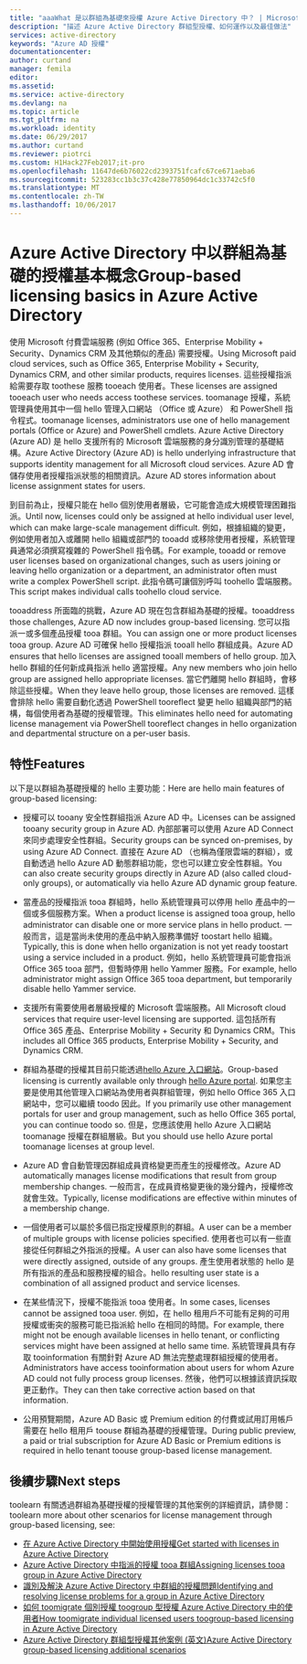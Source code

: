```yaml
---
title: "aaaWhat 是以群組為基礎來授權 Azure Active Directory 中？ | Microsoft Docs"
description: "描述 Azure Active Directory 群組型授權、如何運作以及最佳做法"
services: active-directory
keywords: "Azure AD 授權"
documentationcenter: 
author: curtand
manager: femila
editor: 
ms.assetid: 
ms.service: active-directory
ms.devlang: na
ms.topic: article
ms.tgt_pltfrm: na
ms.workload: identity
ms.date: 06/29/2017
ms.author: curtand
ms.reviewer: piotrci
ms.custom: H1Hack27Feb2017;it-pro
ms.openlocfilehash: 11647de6b76022cd2393751fcafc67ce671aeba6
ms.sourcegitcommit: 523283cc1b3c37c428e77850964dc1c33742c5f0
ms.translationtype: MT
ms.contentlocale: zh-TW
ms.lasthandoff: 10/06/2017
---
```

# <a name="group-based-licensing-basics-in-azure-active-directory"></a><span data-ttu-id="ac498-105">Azure Active Directory 中以群組為基礎的授權基本概念</span><span class="sxs-lookup"><span data-stu-id="ac498-105">Group-based licensing basics in Azure Active Directory</span></span>

<span data-ttu-id="ac498-106">使用 Microsoft 付費雲端服務 (例如 Office 365、Enterprise Mobility + Security、Dynamics CRM 及其他類似的產品) 需要授權。</span><span class="sxs-lookup"><span data-stu-id="ac498-106">Using Microsoft paid cloud services, such as Office 365, Enterprise Mobility + Security, Dynamics CRM, and other similar products, requires licenses.</span></span> <span data-ttu-id="ac498-107">這些授權指派給需要存取 toothese 服務 tooeach 使用者。</span><span class="sxs-lookup"><span data-stu-id="ac498-107">These licenses are assigned tooeach user who needs access toothese services.</span></span> <span data-ttu-id="ac498-108">toomanage 授權，系統管理員使用其中一個 hello 管理入口網站 （Office 或 Azure） 和 PowerShell 指令程式。</span><span class="sxs-lookup"><span data-stu-id="ac498-108">toomanage licenses, administrators use one of hello management portals (Office or Azure) and PowerShell cmdlets.</span></span> <span data-ttu-id="ac498-109">Azure Active Directory (Azure AD) 是 hello 支援所有的 Microsoft 雲端服務的身分識別管理的基礎結構。</span><span class="sxs-lookup"><span data-stu-id="ac498-109">Azure Active Directory (Azure AD) is hello underlying infrastructure that supports identity management for all Microsoft cloud services.</span></span> <span data-ttu-id="ac498-110">Azure AD 會儲存使用者授權指派狀態的相關資訊。</span><span class="sxs-lookup"><span data-stu-id="ac498-110">Azure AD stores information about license assignment states for users.</span></span>

<span data-ttu-id="ac498-111">到目前為止，授權只能在 hello 個別使用者層級，它可能會造成大規模管理困難指派。</span><span class="sxs-lookup"><span data-stu-id="ac498-111">Until now, licenses could only be assigned at hello individual user level, which can make large-scale management difficult.</span></span> <span data-ttu-id="ac498-112">例如，根據組織的變更，例如使用者加入或離開 hello 組織或部門的 tooadd 或移除使用者授權，系統管理員通常必須撰寫複雜的 PowerShell 指令碼。</span><span class="sxs-lookup"><span data-stu-id="ac498-112">For example, tooadd or remove user licenses based on organizational changes, such as users joining or leaving hello organization or a department, an administrator often must write a complex PowerShell script.</span></span> <span data-ttu-id="ac498-113">此指令碼可讓個別呼叫 toohello 雲端服務。</span><span class="sxs-lookup"><span data-stu-id="ac498-113">This script makes individual calls toohello cloud service.</span></span>

<span data-ttu-id="ac498-114">tooaddress 所面臨的挑戰，Azure AD 現在包含群組為基礎的授權。</span><span class="sxs-lookup"><span data-stu-id="ac498-114">tooaddress those challenges, Azure AD now includes group-based licensing.</span></span> <span data-ttu-id="ac498-115">您可以指派一或多個產品授權 tooa 群組。</span><span class="sxs-lookup"><span data-stu-id="ac498-115">You can assign one or more product licenses tooa group.</span></span> <span data-ttu-id="ac498-116">Azure AD 可確保 hello 授權指派 tooall hello 群組成員。</span><span class="sxs-lookup"><span data-stu-id="ac498-116">Azure AD ensures that hello licenses are assigned tooall members of hello group.</span></span> <span data-ttu-id="ac498-117">加入 hello 群組的任何新成員指派 hello 適當授權。</span><span class="sxs-lookup"><span data-stu-id="ac498-117">Any new members who join hello group are assigned hello appropriate licenses.</span></span> <span data-ttu-id="ac498-118">當它們離開 hello 群組時，會移除這些授權。</span><span class="sxs-lookup"><span data-stu-id="ac498-118">When they leave hello group, those licenses are removed.</span></span> <span data-ttu-id="ac498-119">這樣會排除 hello 需要自動化透過 PowerShell tooreflect 變更 hello 組織與部門的結構，每個使用者為基礎的授權管理。</span><span class="sxs-lookup"><span data-stu-id="ac498-119">This eliminates hello need for automating license management via PowerShell tooreflect changes in hello organization and departmental structure on a per-user basis.</span></span>

## <a name="features"></a><span data-ttu-id="ac498-120">特性</span><span class="sxs-lookup"><span data-stu-id="ac498-120">Features</span></span>

<span data-ttu-id="ac498-121">以下是以群組為基礎授權的 hello 主要功能：</span><span class="sxs-lookup"><span data-stu-id="ac498-121">Here are hello main features of group-based licensing:</span></span>

- <span data-ttu-id="ac498-122">授權可以 tooany 安全性群組指派 Azure AD 中。</span><span class="sxs-lookup"><span data-stu-id="ac498-122">Licenses can be assigned tooany security group in Azure AD.</span></span> <span data-ttu-id="ac498-123">內部部署可以使用 Azure AD Connect 來同步處理安全性群組。</span><span class="sxs-lookup"><span data-stu-id="ac498-123">Security groups can be synced on-premises, by using Azure AD Connect.</span></span> <span data-ttu-id="ac498-124">直接在 Azure AD （也稱為僅限雲端的群組），或自動透過 hello Azure AD 動態群組功能，您也可以建立安全性群組。</span><span class="sxs-lookup"><span data-stu-id="ac498-124">You can also create security groups directly in Azure AD (also called cloud-only groups), or automatically via hello Azure AD dynamic group feature.</span></span>

- <span data-ttu-id="ac498-125">當產品的授權指派 tooa 群組時，hello 系統管理員可以停用 hello 產品中的一個或多個服務方案。</span><span class="sxs-lookup"><span data-stu-id="ac498-125">When a product license is assigned tooa group, hello administrator can disable one or more service plans in hello product.</span></span> <span data-ttu-id="ac498-126">一般而言，這是當尚未使用的產品中納入服務準備好 toostart hello 組織。</span><span class="sxs-lookup"><span data-stu-id="ac498-126">Typically, this is done when hello organization is not yet ready toostart using a service included in a product.</span></span> <span data-ttu-id="ac498-127">例如，hello 系統管理員可能會指派 Office 365 tooa 部門，但暫時停用 hello Yammer 服務。</span><span class="sxs-lookup"><span data-stu-id="ac498-127">For example, hello administrator might assign Office 365 tooa department, but temporarily disable hello Yammer service.</span></span>

- <span data-ttu-id="ac498-128">支援所有需要使用者層級授權的 Microsoft 雲端服務。</span><span class="sxs-lookup"><span data-stu-id="ac498-128">All Microsoft cloud services that require user-level licensing are supported.</span></span> <span data-ttu-id="ac498-129">這包括所有 Office 365 產品、Enterprise Mobility + Security 和 Dynamics CRM。</span><span class="sxs-lookup"><span data-stu-id="ac498-129">This includes all Office 365 products, Enterprise Mobility + Security, and Dynamics CRM.</span></span>

- <span data-ttu-id="ac498-130">群組為基礎的授權其目前只能透過[hello Azure 入口網站](https://portal.azure.com)。</span><span class="sxs-lookup"><span data-stu-id="ac498-130">Group-based licensing is currently available only through [hello Azure portal](https://portal.azure.com).</span></span> <span data-ttu-id="ac498-131">如果您主要是使用其他管理入口網站為使用者與群組管理，例如 hello Office 365 入口網站中，您可以繼續 toodo 因此。</span><span class="sxs-lookup"><span data-stu-id="ac498-131">If you primarily use other management portals for user and group management, such as hello Office 365 portal, you can continue toodo so.</span></span> <span data-ttu-id="ac498-132">但是，您應該使用 hello Azure 入口網站 toomanage 授權在群組層級。</span><span class="sxs-lookup"><span data-stu-id="ac498-132">But you should use hello Azure portal toomanage licenses at group level.</span></span>

- <span data-ttu-id="ac498-133">Azure AD 會自動管理因群組成員資格變更而產生的授權修改。</span><span class="sxs-lookup"><span data-stu-id="ac498-133">Azure AD automatically manages license modifications that result from group membership changes.</span></span> <span data-ttu-id="ac498-134">一般而言，在成員資格變更後的幾分鐘內，授權修改就會生效。</span><span class="sxs-lookup"><span data-stu-id="ac498-134">Typically, license modifications are effective within minutes of a membership change.</span></span>

- <span data-ttu-id="ac498-135">一個使用者可以屬於多個已指定授權原則的群組。</span><span class="sxs-lookup"><span data-stu-id="ac498-135">A user can be a member of multiple groups with license policies specified.</span></span> <span data-ttu-id="ac498-136">使用者也可以有一些直接從任何群組之外指派的授權。</span><span class="sxs-lookup"><span data-stu-id="ac498-136">A user can also have some licenses that were directly assigned, outside of any groups.</span></span> <span data-ttu-id="ac498-137">產生使用者狀態的 hello 是所有指派的產品和服務授權的組合。</span><span class="sxs-lookup"><span data-stu-id="ac498-137">hello resulting user state is a combination of all assigned product and service licenses.</span></span>

- <span data-ttu-id="ac498-138">在某些情況下，授權不能指派 tooa 使用者。</span><span class="sxs-lookup"><span data-stu-id="ac498-138">In some cases, licenses cannot be assigned tooa user.</span></span> <span data-ttu-id="ac498-139">例如，在 hello 租用戶不可能有足夠的可用授權或衝突的服務可能已指派給 hello 在相同的時間。</span><span class="sxs-lookup"><span data-stu-id="ac498-139">For example, there might not be enough available licenses in hello tenant, or conflicting services might have been assigned at hello same time.</span></span> <span data-ttu-id="ac498-140">系統管理員具有存取 tooinformation 有關針對 Azure AD 無法完整處理群組授權的使用者。</span><span class="sxs-lookup"><span data-stu-id="ac498-140">Administrators have access tooinformation about users for whom Azure AD could not fully process group licenses.</span></span> <span data-ttu-id="ac498-141">然後，他們可以根據該資訊採取更正動作。</span><span class="sxs-lookup"><span data-stu-id="ac498-141">They can then take corrective action based on that information.</span></span>

- <span data-ttu-id="ac498-142">公用預覽期間，Azure AD Basic 或 Premium edition 的付費或試用訂用帳戶需要在 hello 租用戶 toouse 群組為基礎的授權管理。</span><span class="sxs-lookup"><span data-stu-id="ac498-142">During public preview, a paid or trial subscription for Azure AD Basic or Premium editions is required in hello tenant toouse group-based license management.</span></span>

## <a name="next-steps"></a><span data-ttu-id="ac498-143">後續步驟</span><span class="sxs-lookup"><span data-stu-id="ac498-143">Next steps</span></span>

<span data-ttu-id="ac498-144">toolearn 有關透過群組為基礎授權的授權管理的其他案例的詳細資訊，請參閱：</span><span class="sxs-lookup"><span data-stu-id="ac498-144">toolearn more about other scenarios for license management through group-based licensing, see:</span></span>

* [<span data-ttu-id="ac498-145">在 Azure Active Directory 中開始使用授權</span><span class="sxs-lookup"><span data-stu-id="ac498-145">Get started with licenses in Azure Active Directory</span></span>](active-directory-licensing-get-started-azure-portal.md)
* [<span data-ttu-id="ac498-146">Azure Active Directory 中指派的授權 tooa 群組</span><span class="sxs-lookup"><span data-stu-id="ac498-146">Assigning licenses tooa group in Azure Active Directory</span></span>](active-directory-licensing-group-assignment-azure-portal.md)
* [<span data-ttu-id="ac498-147">識別及解決 Azure Active Directory 中群組的授權問題</span><span class="sxs-lookup"><span data-stu-id="ac498-147">Identifying and resolving license problems for a group in Azure Active Directory</span></span>](active-directory-licensing-group-problem-resolution-azure-portal.md)
* [<span data-ttu-id="ac498-148">如何 toomigrate 個別授權 toogroup 型授權 Azure Active Directory 中的使用者</span><span class="sxs-lookup"><span data-stu-id="ac498-148">How toomigrate individual licensed users toogroup-based licensing in Azure Active Directory</span></span>](active-directory-licensing-group-migration-azure-portal.md)
* [<span data-ttu-id="ac498-149">Azure Active Directory 群組型授權其他案例 (英文)</span><span class="sxs-lookup"><span data-stu-id="ac498-149">Azure Active Directory group-based licensing additional scenarios</span></span>](active-directory-licensing-group-advanced.md)
